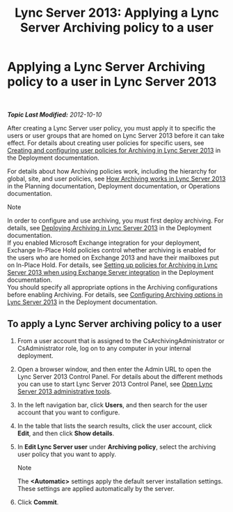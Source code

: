 ﻿---
title: 'Lync Server 2013: Applying a Lync Server Archiving policy to a user'
TOCTitle: Applying a Lync Server Archiving policy to a user
ms:assetid: a23e4876-aa8d-4f49-a3bd-3696616e8290
ms:mtpsurl: https://technet.microsoft.com/en-us/library/JJ205143(v=OCS.15)
ms:contentKeyID: 48185024
ms.date: 07/23/2014
mtps_version: v=OCS.15
---

<div data-xmlns="http://www.w3.org/1999/xhtml">

<div class="topic" data-xmlns="http://www.w3.org/1999/xhtml" data-msxsl="urn:schemas-microsoft-com:xslt" data-cs="http://msdn.microsoft.com/en-us/">

<div data-asp="http://msdn2.microsoft.com/asp">

# Applying a Lync Server Archiving policy to a user in Lync Server 2013

</div>

<div id="mainSection">

<div id="mainBody">

<span> </span>

_**Topic Last Modified:** 2012-10-10_

After creating a Lync Server user policy, you must apply it to specific the users or user groups that are homed on Lync Server 2013 before it can take effect. For details about creating user policies for specific users, see [Creating and configuring user policies for Archiving in Lync Server 2013](lync-server-2013-creating-and-configuring-user-policies-for-archiving-in-lync-server.md) in the Deployment documentation.

For details about how Archiving policies work, including the hierarchy for global, site, and user policies, see [How Archiving works in Lync Server 2013](lync-server-2013-how-archiving-works.md) in the Planning documentation, Deployment documentation, or Operations documentation.

<div class="alert">


> [!NOTE]
> In order to configure and use archiving, you must first deploy archiving. For details, see <A href="lync-server-2013-deploying-archiving.md">Deploying Archiving in Lync Server 2013</A> in the Deployment documentation.<BR>If you enabled Microsoft Exchange integration for your deployment, Exchange In-Place Hold policies control whether archiving is enabled for the users who are homed on Exchange 2013 and have their mailboxes put on In-Place Hold. For details, see <A href="lync-server-2013-setting-up-policies-for-archiving-when-using-exchange-server-integration.md">Setting up policies for Archiving in Lync Server 2013 when using Exchange Server integration</A> in the Deployment documentation.<BR>You should specify all appropriate options in the Archiving configurations before enabling Archiving. For details, see <A href="lync-server-2013-configuring-archiving-options.md">Configuring Archiving options in Lync Server 2013</A> in the Deployment documentation.



</div>

<div>

## To apply a Lync Server archiving policy to a user

1.  From a user account that is assigned to the CsArchivingAdministrator or CsAdministrator role, log on to any computer in your internal deployment.

2.  Open a browser window, and then enter the Admin URL to open the Lync Server 2013 Control Panel. For details about the different methods you can use to start Lync Server 2013 Control Panel, see [Open Lync Server 2013 administrative tools](lync-server-2013-open-lync-server-administrative-tools.md).

3.  In the left navigation bar, click **Users**, and then search for the user account that you want to configure.

4.  In the table that lists the search results, click the user account, click **Edit**, and then click **Show details**.

5.  In **Edit Lync Server user** under **Archiving policy**, select the archiving user policy that you want to apply.
    
    <div class="alert">
    

    > [!NOTE]
    > The <STRONG>&lt;Automatic&gt;</STRONG> settings apply the default server installation settings. These settings are applied automatically by the server.

    
    </div>

6.  Click **Commit**.

</div>

</div>

<span> </span>

</div>

</div>

</div>

